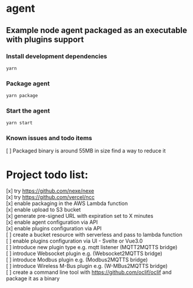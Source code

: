 # agent
## Example node agent packaged as an executable with plugins support 

### Install development dependencies
```bash
yarn
```

### Package agent
```bash
yarn package
```

### Start the agent
```bash
yarn start
```

### Known issues and todo items
[ ] Packaged binary is around 55MB in size find a way to reduce it

# Project todo list:
[x] try https://github.com/nexe/nexe  
[x] try https://github.com/vercel/ncc   
[x] enable packaging in the AWS Lambda function  
[x] enable upload to S3 bucket  
[x] generate pre-signed URL with expiration set to X minutes  
[x] enable agent configuration via API  
[x] enable plugins configuration via API  
[ ] create a bucket resource with serverless and pass to lambda function  
[ ] enable plugins configuration via UI - Svelte or Vue3.0  
[ ] introduce new plugin type e.g. mqtt listener (MQTT2MQTTS bridge)  
[ ] introduce Websocket plugin e.g. (Websocket2MQTTS bridge)  
[ ] introduce Modbus plugin e.g. (Modbus2MQTTS bridge)  
[ ] introduce Wireless M-Bus plugin e.g. (W-MBus2MQTTS bridge)  
[ ] create a command line tool with https://github.com/oclif/oclif and package it as a binary
